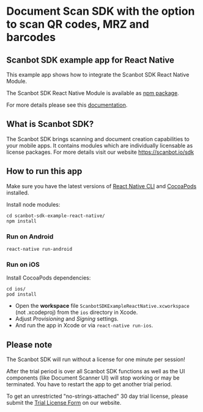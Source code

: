 # Document Scan SDK with the option to scan QR codes, MRZ and barcodes

## Scanbot SDK example app for React Native

This example app shows how to integrate the Scanbot SDK React Native Module. 

The Scanbot SDK React Native Module is available as [npm package](https://www.npmjs.com/package/react-native-scanbot-sdk).

For more details please see this [documentation](https://scanbotsdk.github.io/documentation/react-native/).



## What is Scanbot SDK?

The Scanbot SDK brings scanning and document creation capabilities to your mobile apps. 
It contains modules which are individually licensable as license packages. 
For more details visit our website https://scanbot.io/sdk



## How to run this app

Make sure you have the latest versions of [React Native CLI](https://facebook.github.io/react-native/) 
and [CocoaPods](https://cocoapods.org/) installed.

Install node modules:

```
cd scanbot-sdk-example-react-native/
npm install
```

### Run on Android

```
react-native run-android
```

### Run on iOS

Install CocoaPods dependencies:

```
cd ios/
pod install
```

- Open the **workspace** file `ScanbotSDKExampleReactNative.xcworkspace` (not .xcodeproj) from the `ios` directory in Xcode. 
- Adjust *Provisioning* and *Signing* settings.
- And run the app in Xcode or via `react-native run-ios`.



## Please note

The Scanbot SDK will run without a license for one minute per session!

After the trial period is over all Scanbot SDK functions as well as the UI components (like Document Scanner UI) will stop working or may be terminated.
You have to restart the app to get another trial period.

To get an unrestricted "no-strings-attached" 30 day trial license, please submit the [Trial License Form](https://scanbot.io/sdk/trial.html) on our website.
